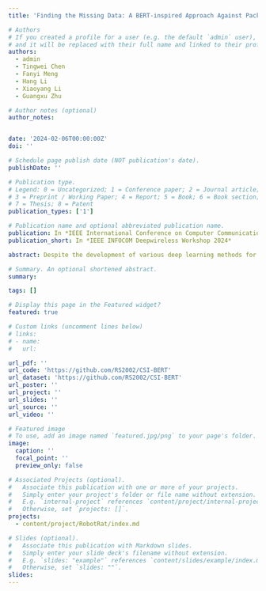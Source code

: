 ```yaml
---
title: 'Finding the Missing Data: A BERT-inspired Approach Against Package Loss in Wireless Sensing'

# Authors
# If you created a profile for a user (e.g. the default `admin` user), write the username (folder name) here
# and it will be replaced with their full name and linked to their profile.
authors:
  - admin
  - Tingwei Chen
  - Fanyi Meng
  - Hang Li
  - Xiaoyang Li
  - Guangxu Zhu

# Author notes (optional)
author_notes:


date: '2024-02-06T00:00:00Z'
doi: ''

# Schedule page publish date (NOT publication's date).
publishDate: ''

# Publication type.
# Legend: 0 = Uncategorized; 1 = Conference paper; 2 = Journal article;
# 3 = Preprint / Working Paper; 4 = Report; 5 = Book; 6 = Book section;
# 7 = Thesis; 8 = Patent
publication_types: ['1']

# Publication name and optional abbreviated publication name.
publication: In *IEEE International Conference on Computer Communications Deepwireless Workshop: Deep Learning for Wireless Communications, Sensing, and Security 2024*
publication_short: In *IEEE INFOCOM Deepwireless Workshop 2024*

abstract: Despite the development of various deep learning methods for Wi-Fi sensing, package loss often results in noncontinuous estimation of the Channel State Information (CSI), which negatively impacts the performance of the learning models. To overcome this challenge, we propose a deep learning model based on Bidirectional Encoder Representations from Transformers (BERT) for CSI recovery, named CSI-BERT. CSI-BERT can be trained in an self-supervised manner on the target dataset without the need for additional data. Furthermore, unlike traditional interpolation methods that focus on one subcarrier at a time, CSI-BERT captures the sequential relationships across different subcarriers. Experimental results demonstrate that CSIBERT achieves lower error rates and faster speed compared to traditional interpolation methods, even when facing with high loss rates. Moreover, by harnessing the recovered CSI obtained from CSI-BERT, other deep learning models like Residual Network and Recurrent Neural Network can achieve an average increase in accuracy of approximately 15% in Wi-Fi sensing tasks. The collected dataset WiGesture and code for our model are publicly available at https://github.com/RS2002/CSI-BERT.

# Summary. An optional shortened abstract.
summary: 

tags: []

# Display this page in the Featured widget?
featured: true

# Custom links (uncomment lines below)
# links:
# - name: 
#   url: 

url_pdf: ''
url_code: 'https://github.com/RS2002/CSI-BERT'
url_dataset: 'https://github.com/RS2002/CSI-BERT'
url_poster: ''
url_project: ''
url_slides: ''
url_source: ''
url_video: ''

# Featured image
# To use, add an image named `featured.jpg/png` to your page's folder.
image:
  caption: ''
  focal_point: ''
  preview_only: false

# Associated Projects (optional).
#   Associate this publication with one or more of your projects.
#   Simply enter your project's folder or file name without extension.
#   E.g. `internal-project` references `content/project/internal-project/index.md`.
#   Otherwise, set `projects: []`.
projects:
  - content/project/RobotRat/index.md

# Slides (optional).
#   Associate this publication with Markdown slides.
#   Simply enter your slide deck's filename without extension.
#   E.g. `slides: "example"` references `content/slides/example/index.md`.
#   Otherwise, set `slides: ""`.
slides: 
---
```

